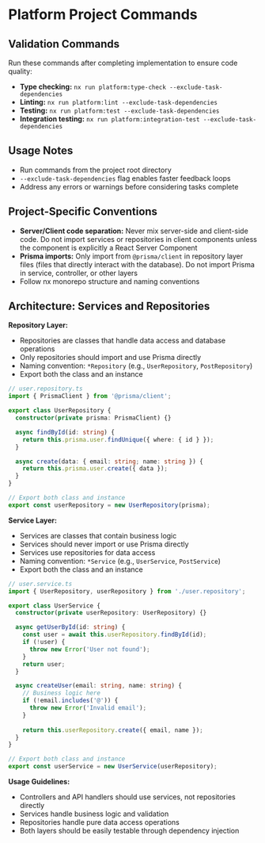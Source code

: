 # Platform Project Commands

## Validation Commands

Run these commands after completing implementation to ensure code quality:

- **Type checking:** `nx run platform:type-check --exclude-task-dependencies`
- **Linting:** `nx run platform:lint --exclude-task-dependencies`  
- **Testing:** `nx run platform:test --exclude-task-dependencies`
- **Integration testing:** `nx run platform:integration-test --exclude-task-dependencies`

## Usage Notes

- Run commands from the project root directory
- `--exclude-task-dependencies` flag enables faster feedback loops
- Address any errors or warnings before considering tasks complete

## Project-Specific Conventions

- **Server/Client code separation:** Never mix server-side and client-side code. Do not import services or repositories in client components unless the component is explicitly a React Server Component
- **Prisma imports:** Only import from `@prisma/client` in repository layer files (files that directly interact with the database). Do not import Prisma in service, controller, or other layers  
- Follow nx monorepo structure and naming conventions

## Architecture: Services and Repositories

**Repository Layer:**
- Repositories are classes that handle data access and database operations
- Only repositories should import and use Prisma directly
- Naming convention: `*Repository` (e.g., `UserRepository`, `PostRepository`)
- Export both the class and an instance

```typescript
// user.repository.ts
import { PrismaClient } from '@prisma/client';

export class UserRepository {
  constructor(private prisma: PrismaClient) {}

  async findById(id: string) {
    return this.prisma.user.findUnique({ where: { id } });
  }

  async create(data: { email: string; name: string }) {
    return this.prisma.user.create({ data });
  }
}

// Export both class and instance
export const userRepository = new UserRepository(prisma);
```

**Service Layer:**
- Services are classes that contain business logic
- Services should never import or use Prisma directly
- Services use repositories for data access
- Naming convention: `*Service` (e.g., `UserService`, `PostService`)
- Export both the class and an instance

```typescript
// user.service.ts
import { UserRepository, userRepository } from './user.repository';

export class UserService {
  constructor(private userRepository: UserRepository) {}

  async getUserById(id: string) {
    const user = await this.userRepository.findById(id);
    if (!user) {
      throw new Error('User not found');
    }
    return user;
  }

  async createUser(email: string, name: string) {
    // Business logic here
    if (!email.includes('@')) {
      throw new Error('Invalid email');
    }
    
    return this.userRepository.create({ email, name });
  }
}

// Export both class and instance
export const userService = new UserService(userRepository);
```

**Usage Guidelines:**
- Controllers and API handlers should use services, not repositories directly
- Services handle business logic and validation
- Repositories handle pure data access operations
- Both layers should be easily testable through dependency injection